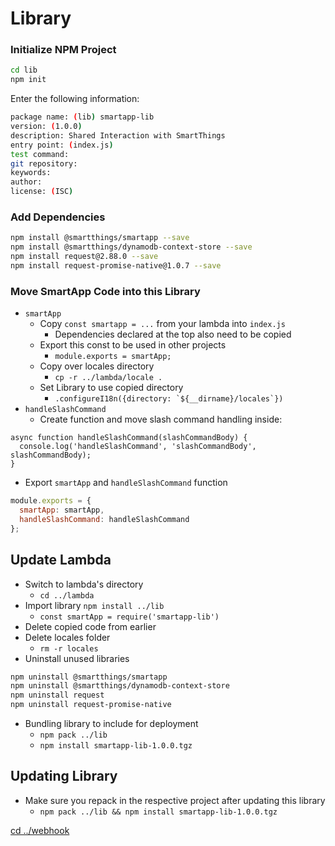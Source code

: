 # Library
 
### Initialize NPM Project
```bash
cd lib
npm init
```

Enter the following information:
```bash
package name: (lib) smartapp-lib
version: (1.0.0) 
description: Shared Interaction with SmartThings
entry point: (index.js) 
test command: 
git repository: 
keywords: 
author: 
license: (ISC)
```

### Add Dependencies
```bash
npm install @smartthings/smartapp --save
npm install @smartthings/dynamodb-context-store --save
npm install request@2.88.0 --save
npm install request-promise-native@1.0.7 --save
```

### Move SmartApp Code into this Library
* `smartApp`
    * Copy `const smartapp = ...` from your lambda into `index.js`
        * Dependencies declared at the top also need to be copied
    * Export this const to be used in other projects
      * `module.exports = smartApp;`
    * Copy over locales directory
      * `cp -r ../lambda/locale .`
    * Set Library to use copied directory
      * ``.configureI18n({directory: `${__dirname}/locales`})``
* `handleSlashCommand`
    * Create function and move slash command handling inside:
```
async function handleSlashCommand(slashCommandBody) {
  console.log('handleSlashCommand', 'slashCommandBody', slashCommandBody);
}
```    
* Export `smartApp` and `handleSlashCommand` function
```javascript
module.exports = {
  smartApp: smartApp,
  handleSlashCommand: handleSlashCommand
};
```

## Update Lambda
* Switch to lambda's directory
    * `cd ../lambda`
* Import library `npm install ../lib`
    * `const smartApp = require('smartapp-lib')`
* Delete copied code from earlier
* Delete locales folder
    * `rm -r locales`
* Uninstall unused libraries
```bash
npm uninstall @smartthings/smartapp
npm uninstall @smartthings/dynamodb-context-store
npm uninstall request
npm uninstall request-promise-native
```
* Bundling library to include for deployment
    * `npm pack ../lib`
    * `npm install smartapp-lib-1.0.0.tgz`
    
## Updating Library
* Make sure you repack in the respective project after updating this library
    * `npm pack ../lib && npm install smartapp-lib-1.0.0.tgz`

[cd ../webhook](../webhook/README.md)
